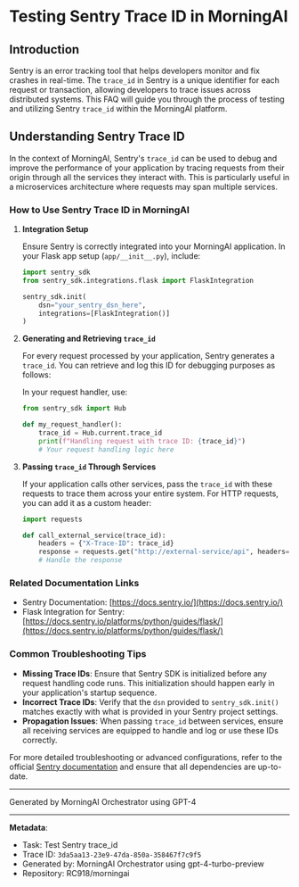 # Testing Sentry Trace ID in MorningAI

## Introduction

Sentry is an error tracking tool that helps developers monitor and fix crashes in real-time. The `trace_id` in Sentry is a unique identifier for each request or transaction, allowing developers to trace issues across distributed systems. This FAQ will guide you through the process of testing and utilizing Sentry `trace_id` within the MorningAI platform.

## Understanding Sentry Trace ID

In the context of MorningAI, Sentry's `trace_id` can be used to debug and improve the performance of your application by tracing requests from their origin through all the services they interact with. This is particularly useful in a microservices architecture where requests may span multiple services.

### How to Use Sentry Trace ID in MorningAI

1. **Integration Setup**

   Ensure Sentry is correctly integrated into your MorningAI application. In your Flask app setup (`app/__init__.py`), include:

   ```python
   import sentry_sdk
   from sentry_sdk.integrations.flask import FlaskIntegration
   
   sentry_sdk.init(
       dsn="your_sentry_dsn_here",
       integrations=[FlaskIntegration()]
   )
   ```

2. **Generating and Retrieving `trace_id`**

   For every request processed by your application, Sentry generates a `trace_id`. You can retrieve and log this ID for debugging purposes as follows:

   In your request handler, use:

   ```python
   from sentry_sdk import Hub

   def my_request_handler():
       trace_id = Hub.current.trace_id
       print(f"Handling request with trace ID: {trace_id}")
       # Your request handling logic here
   ```

3. **Passing `trace_id` Through Services**

   If your application calls other services, pass the `trace_id` with these requests to trace them across your entire system. For HTTP requests, you can add it as a custom header:

   ```python
   import requests
   
   def call_external_service(trace_id):
       headers = {"X-Trace-ID": trace_id}
       response = requests.get("http://external-service/api", headers=headers)
       # Handle the response
   ```

### Related Documentation Links

- Sentry Documentation: [https://docs.sentry.io/](https://docs.sentry.io/)
- Flask Integration for Sentry: [https://docs.sentry.io/platforms/python/guides/flask/](https://docs.sentry.io/platforms/python/guides/flask/)

### Common Troubleshooting Tips

- **Missing Trace IDs**: Ensure that Sentry SDK is initialized before any request handling code runs. This initialization should happen early in your application's startup sequence.
- **Incorrect Trace IDs**: Verify that the `dsn` provided to `sentry_sdk.init()` matches exactly with what is provided in your Sentry project settings.
- **Propagation Issues**: When passing `trace_id` between services, ensure all receiving services are equipped to handle and log or use these IDs correctly.

For more detailed troubleshooting or advanced configurations, refer to the official [Sentry documentation](https://docs.sentry.io/) and ensure that all dependencies are up-to-date.

---
Generated by MorningAI Orchestrator using GPT-4

---

**Metadata**:
- Task: Test Sentry trace_id
- Trace ID: `3da5aa13-23e9-47da-850a-358467f7c9f5`
- Generated by: MorningAI Orchestrator using gpt-4-turbo-preview
- Repository: RC918/morningai
